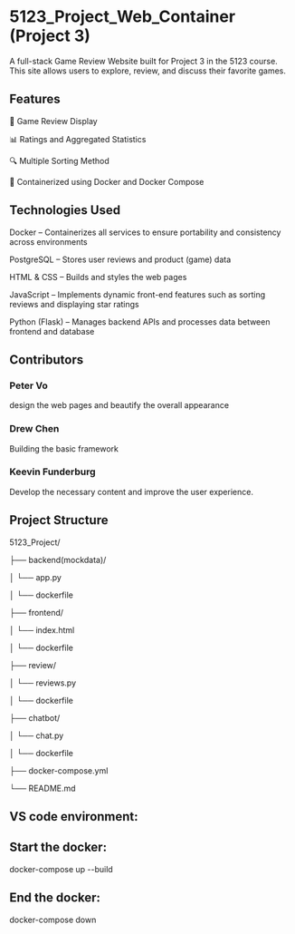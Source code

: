 # 5123_Project_Web_Container (Project 3)
A full-stack Game Review Website built for Project 3 in the 5123 course. This site allows users to explore, review, and discuss their favorite games.

## Features
📝 Game Review Display

📊 Ratings and Aggregated Statistics

🔍 Multiple Sorting Method

🐳 Containerized using Docker and Docker Compose

## Technologies Used
Docker – Containerizes all services to ensure portability and consistency across environments

PostgreSQL – Stores user reviews and product (game) data

HTML & CSS – Builds and styles the web pages

JavaScript – Implements dynamic front-end features such as sorting reviews and displaying star ratings

Python (Flask) – Manages backend APIs and processes data between frontend and database

## Contributors
### Peter Vo
design the web pages and beautify the overall appearance
### Drew Chen
Building the basic framework
### Keevin Funderburg
Develop the necessary content and improve the user experience.

## Project Structure
5123_Project/

├── backend(mockdata)/

│   └── app.py

│   └── dockerfile

├── frontend/

│   └── index.html

│   └── dockerfile

├── review/

│   └── reviews.py

│   └── dockerfile

├── chatbot/

│   └── chat.py

│   └── dockerfile

├── docker-compose.yml

└── README.md

## VS code environment:

## Start the docker: 
docker-compose up --build
## End the docker: 
docker-compose down
